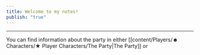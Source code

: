 ```yaml
---
title: Welcome to my notes!
publish: "true"
---
```

---
You can find information about the party in either [[content/Players/☻ Characters/★ Player Characters/The Party|The Party]] or 

